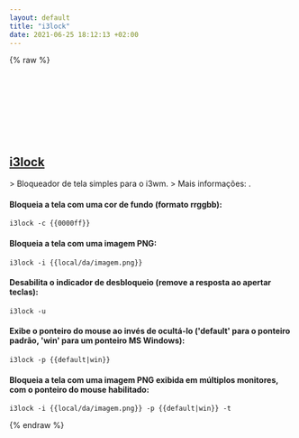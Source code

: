 ```yaml
---
layout: default
title: "i3lock"
date: 2021-06-25 18:12:13 +02:00
---
```

{% raw %}
<h2 id="i3lock">
  <a href="/pt_br/linux/i3lock.html">i3lock</a> <a href="#i3lock"><svg class="icon">
    <use href="/assets/images/unicode_sprite.svg#link" />
  </svg></a>
</h2>
> Bloqueador de tela simples para o i3wm.
> Mais informações: <https://i3wm.org/i3lock>.

#### Bloqueia a tela com uma cor de fundo (formato rrggbb):
```shell
i3lock -c {{0000ff}}
```
#### Bloqueia a tela com uma imagem PNG:
```shell
i3lock -i {{local/da/imagem.png}}
```
#### Desabilita o indicador de desbloqueio (remove a resposta ao apertar teclas):
```shell
i3lock -u
```
#### Exibe o ponteiro do mouse ao invés de ocultá-lo ('default' para o ponteiro padrão, 'win' para um ponteiro MS Windows):
```shell
i3lock -p {{default|win}}
```
#### Bloqueia a tela com uma imagem PNG exibida em múltiplos monitores, com o ponteiro do mouse habilitado:
```shell
i3lock -i {{local/da/imagem.png}} -p {{default|win}} -t
```
{% endraw %}